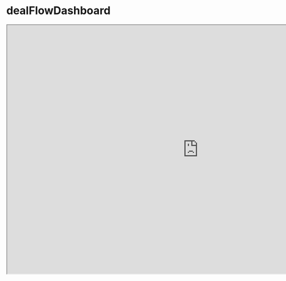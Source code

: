 # dealFlowDashboard
<iframe src="https://venture-deals-dash-app-test.onrender.com/" height="650" width="1000" title="Iframe Example"></iframe>
